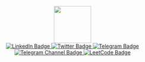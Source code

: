<div id="header" align="center">
  <img src="https://media.giphy.com/media/M9gbBd9nbDrOTu1Mqx/giphy.gif" width="100"/>
</div>


<div id="badges" align="center">
  <a href="https://www.linkedin.com/in/baxtiyor-pardaboyev-381a0b304">
    <img src="https://img.shields.io/badge/LinkedIn-blue?style=for-the-badge&logo=linkedin&logoColor=white" alt="LinkedIn Badge"/>
  </a>
  <a href="https://twitter.com/Baxtiyor0098">
    <img src="https://img.shields.io/badge/Twitter-blue?style=for-the-badge&logo=twitter&logoColor=white" alt="Twitter Badge"/>
  </a>
  <a href="https://t.me/PardaboyevBaxtiyor">
    <img src="https://img.shields.io/badge/Telegram-blue?style=for-the-badge&logo=telegram&logoColor=white" alt="Telegram Badge"/>
  </a>
  <a href="https://t.me/DataScienceWizard">
    <img src="https://img.shields.io/badge/Telegram%20Channel-blue?style=for-the-badge&logo=telegram&logoColor=white" alt="Telegram Channel Badge"/>
  </a>
  <a href="https://leetcode.com/u/kelajak/">
    <img src="https://img.shields.io/badge/LeetCode-orange?style=for-the-badge&logo=leetcode&logoColor=white" alt="LeetCode Badge"/>
  </a>
</div>


<img src="https://komarev.com/ghpvc/?username=sigmaBAXTI&style=flat-square&color=blue" align="center" alt=""/>
